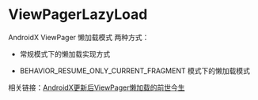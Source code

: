 # ViewPagerLazyLoad
AndroidX ViewPager 懒加载模式 两种方式：

- 常规模式下的懒加载实现方式

- BEHAVIOR_RESUME_ONLY_CURRENT_FRAGMENT 模式下的懒加载模式


相关链接：[AndroidX更新后ViewPager懒加载的前世今生](https://juejin.cn/post/6844904042024419336)